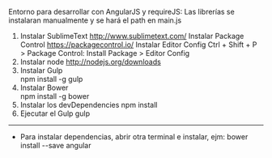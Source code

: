 Entorno para desarrollar con AngularJS y requireJS: Las librerías se instalaran manualmente y se hará el path en main.js

1. Instalar SublimeText
	http://www.sublimetext.com/
	Instalar Package Control
		https://packagecontrol.io/
	Instalar Editor Config
		Ctrl + Shift + P > Package Control: Install Package > Editor Config
2. Instalar node 
	http://nodejs.org/downloads
3. Instalar Gulp	
	npm install -g gulp
4. Instalar Bower	 
	npm install -g bower
5. Instalar los devDependencies
	npm install
6. Ejecutar el Gulp
	gulp
--------------------------------------------------------------------
 * Para instalar dependencias, abrir otra terminal e instalar, ejm:
 				bower install --save angular
